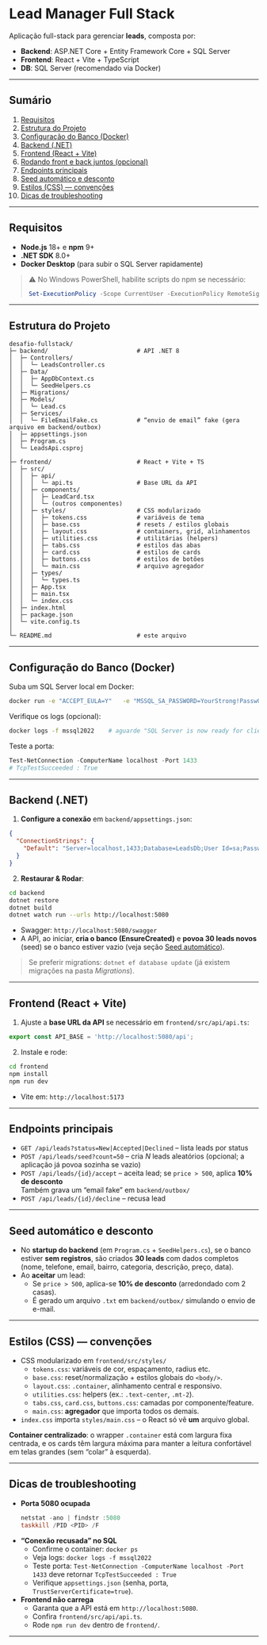 # Lead Manager Full Stack

Aplicação full-stack para gerenciar **leads**, composta por:

- **Backend**: ASP.NET Core  + Entity Framework Core + SQL Server  
- **Frontend**: React + Vite + TypeScript  
- **DB**: SQL Server (recomendado via Docker)

---

## Sumário

1. [Requisitos](#requisitos)  
2. [Estrutura do Projeto](#estrutura-do-projeto)  
3. [Configuração do Banco (Docker)](#configuração-do-banco-docker)  
4. [Backend (.NET)](#backend-net)  
5. [Frontend (React + Vite)](#frontend-react--vite)  
6. [Rodando front e back juntos (opcional)](#rodando-front-e-back-juntos-opcional)  
7. [Endpoints principais](#endpoints-principais)  
8. [Seed automático e desconto](#seed-automático-e-desconto)  
9. [Estilos (CSS) — convenções](#estilos-css--convenções)  
10. [Dicas de troubleshooting](#dicas-de-troubleshooting)

---

## Requisitos

- **Node.js** 18+ e **npm** 9+  
- **.NET SDK** 8.0+
- **Docker Desktop** (para subir o SQL Server rapidamente)

> ⚠️ No Windows PowerShell, habilite scripts do npm se necessário:
> ```powershell
> Set-ExecutionPolicy -Scope CurrentUser -ExecutionPolicy RemoteSigned
> ```

---

## Estrutura do Projeto

```
desafio-fullstack/
├─ backend/                         # API .NET 8
│  ├─ Controllers/
│  │  └─ LeadsController.cs
│  ├─ Data/
│  │  ├─ AppDbContext.cs
│  │  └─ SeedHelpers.cs
│  ├─ Migrations/
│  ├─ Models/
│  │  └─ Lead.cs
│  ├─ Services/
│  │  └─ FileEmailFake.cs           # “envio de email” fake (gera arquivo em backend/outbox)
│  ├─ appsettings.json
│  ├─ Program.cs
│  └─ LeadsApi.csproj
│
├─ frontend/                        # React + Vite + TS
│  ├─ src/
│  │  ├─ api/
│  │  │  └─ api.ts                  # Base URL da API
│  │  ├─ components/
│  │  │  ├─ LeadCard.tsx
│  │  │  └─ (outros componentes)
│  │  ├─ styles/                    # CSS modularizado
│  │  │  ├─ tokens.css              # variáveis de tema
│  │  │  ├─ base.css                # resets / estilos globais
│  │  │  ├─ layout.css              # containers, grid, alinhamentos
│  │  │  ├─ utilities.css           # utilitárias (helpers)
│  │  │  ├─ tabs.css                # estilos das abas
│  │  │  ├─ card.css                # estilos de cards
│  │  │  ├─ buttons.css             # estilos de botões
│  │  │  └─ main.css                # arquivo agregador 
│  │  ├─ types/
│  │  │  └─ types.ts
│  │  ├─ App.tsx
│  │  ├─ main.tsx
│  │  └─ index.css                  
│  ├─ index.html
│  ├─ package.json
│  └─ vite.config.ts
│
└─ README.md                        # este arquivo
```

---

## Configuração do Banco (Docker)

Suba um SQL Server local em Docker:

```bash
docker run -e "ACCEPT_EULA=Y"   -e "MSSQL_SA_PASSWORD=YourStrong!Passw0rd"   -p 1433:1433 --name mssql2022 -d mcr.microsoft.com/mssql/server:2022-latest
```

Verifique os logs (opcional):

```bash
docker logs -f mssql2022    # aguarde "SQL Server is now ready for client connections"
```

Teste a porta:

```powershell
Test-NetConnection -ComputerName localhost -Port 1433
# TcpTestSucceeded : True
```

---

## Backend (.NET)

1) **Configure a conexão** em `backend/appsettings.json`:

```json
{
  "ConnectionStrings": {
    "Default": "Server=localhost,1433;Database=LeadsDb;User Id=sa;Password=YourStrong!Passw0rd;TrustServerCertificate=true"
  }
}
```

2) **Restaurar & Rodar**:

```bash
cd backend
dotnet restore
dotnet build
dotnet watch run --urls http://localhost:5080
```

- Swagger: `http://localhost:5080/swagger`
- A API, ao iniciar, **cria o banco (EnsureCreated)** e **povoa 30 leads novos** (seed) se o banco estiver vazio (veja seção [Seed automático](#seed-automático-e-desconto)).

> Se preferir migrations: `dotnet ef database update` (já existem migrações na pasta *Migrations*).

---

## Frontend (React + Vite)

1) Ajuste a **base URL da API** se necessário em `frontend/src/api/api.ts`:
```ts
export const API_BASE = 'http://localhost:5080/api';
```

2) Instale e rode:
```bash
cd frontend
npm install
npm run dev
```

- Vite em: `http://localhost:5173`

---


## Endpoints principais

- `GET /api/leads?status=New|Accepted|Declined` – lista leads por status  
- `POST /api/leads/seed?count=50` – cria *N* leads aleatórios (opcional; a aplicação já povoa sozinha se vazio)
- `POST /api/leads/{id}/accept` – aceita lead; se `price > 500`, aplica **10% de desconto**  
  Também grava um “email fake” em `backend/outbox/`
- `POST /api/leads/{id}/decline` – recusa lead

---

## Seed automático e desconto

- No **startup do backend** (em `Program.cs` + `SeedHelpers.cs`), se o banco estiver **sem registros**, são criados **30 leads** com dados completos (nome, telefone, email, bairro, categoria, descrição, preço, data).  
- Ao **aceitar** um lead:
  - Se `price > 500`, aplica-se **10% de desconto** (arredondado com 2 casas).
  - É gerado um arquivo `.txt` em `backend/outbox/` simulando o envio de e-mail.

---

## Estilos (CSS) — convenções

- CSS modularizado em `frontend/src/styles/`
  - `tokens.css`: variáveis de cor, espaçamento, radius etc.  
  - `base.css`: reset/normalização + estilos globais do `<body/>`.  
  - `layout.css`: `.container`, alinhamento central e responsivo.  
  - `utilities.css`: helpers (ex.: `.text-center`, `.mt-2`).  
  - `tabs.css`, `card.css`, `buttons.css`: camadas por componente/feature.  
  - `main.css`: **agregador** que importa todos os demais.
- `index.css` importa `styles/main.css` – o React só vê **um** arquivo global.

**Container centralizado**: o wrapper `.container` está com largura fixa centrada, e os cards têm largura máxima para manter a leitura confortável em telas grandes (sem “colar” à esquerda).

---

## Dicas de troubleshooting

- **Porta 5080 ocupada**  
  ```powershell
  netstat -ano | findstr :5080
  taskkill /PID <PID> /F
  ```
- **“Conexão recusada” no SQL**  
  - Confirme o container: `docker ps`  
  - Veja logs: `docker logs -f mssql2022`  
  - Teste porta: `Test-NetConnection -ComputerName localhost -Port 1433` deve retornar `TcpTestSucceeded : True`  
  - Verifique `appsettings.json` (senha, porta, `TrustServerCertificate=true`).
- **Frontend não carrega**  
  - Garanta que a API está em `http://localhost:5080`.  
  - Confira `frontend/src/api/api.ts`.  
  - Rode `npm run dev` dentro de `frontend/`.

---
